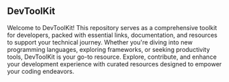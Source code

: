 ## DevToolKit

Welcome to DevToolKit! This repository serves as a comprehensive toolkit for developers, packed with essential links, documentation, and resources to support your technical journey. Whether you're diving into new programming languages, exploring frameworks, or seeking productivity tools, DevToolKit is your go-to resource. Explore, contribute, and enhance your development experience with curated resources designed to empower your coding endeavors.
